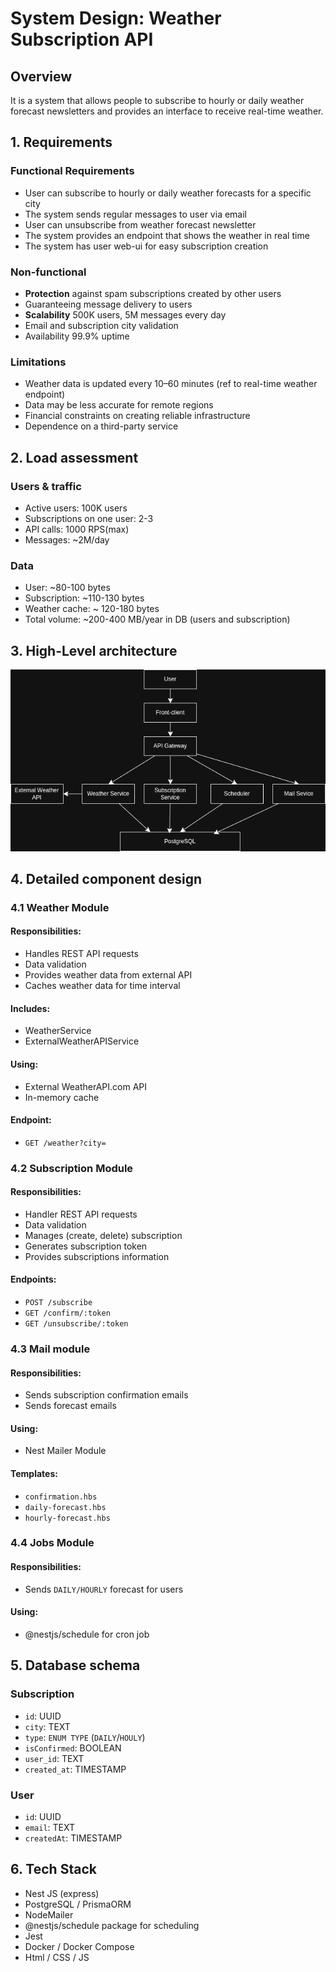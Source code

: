 # System Design: Weather Subscription API

## Overview
It is a system that allows people to subscribe to hourly or daily weather forecast newsletters and provides an interface to receive real-time weather.

## 1. Requirements
### Functional Requirements
- User can subscribe to hourly or daily weather forecasts for a specific city
- The system sends regular messages to user via email
- User can unsubscribe from weather forecast newsletter
- The system provides an endpoint that shows the weather in real time
- The system has user web-ui for easy subscription creation

### Non-functional
- **Protection** against spam subscriptions created by other users
- Guaranteeing message delivery to users
- **Scalability** 500K users, 5M messages every day 
- Email and subscription city validation
- Availability 99.9% uptime

### Limitations
- Weather data is updated every 10–60 minutes (ref to real-time weather endpoint)
- Data may be less accurate for remote regions
- Financial constraints on creating reliable infrastructure
- Dependence on a third-party service

## 2. Load assessment
### Users & traffic 
- Active users: 100K users
- Subscriptions on one user: 2-3
- API calls: 1000 RPS(max)
- Messages: ~2M/day

### Data
- User: ~80-100 bytes
- Subscription: ~110-130 bytes
- Weather cache: ~ 120-180 bytes
- Total volume: ~200-400 MB/year in DB (users and subscription)

## 3. High-Level architecture
![H-L-A](./assets/ssddrawio.png)

## 4. Detailed component design

### 4.1 Weather Module
#### Responsibilities:
- Handles REST API requests
- Data validation
- Provides weather data from external API
- Caches weather data for time interval

#### Includes:
- WeatherService
- ExternalWeatherAPIService

#### Using:
- External WeatherAPI.com API
- In-memory cache

#### Endpoint:
- `GET /weather?city=`

### 4.2 Subscription Module
#### Responsibilities:
- Handler REST API requests
- Data validation
- Manages (create, delete) subscription
- Generates subscription token
- Provides subscriptions information

#### Endpoints:
- `POST /subscribe`
- `GET /confirm/:token`
- `GET /unsubscribe/:token`

### 4.3 Mail module
#### Responsibilities:
- Sends subscription confirmation emails
- Sends forecast emails

#### Using:
- Nest Mailer Module

#### Templates:
- `confirmation.hbs`
- `daily-forecast.hbs`
- `hourly-forecast.hbs`

### 4.4 Jobs Module
#### Responsibilities:
- Sends `DAILY/HOURLY` forecast for users

#### Using:
- @nestjs/schedule for cron job

## 5. Database schema
### Subscription
- `id`: UUID
- `city`: TEXT
- `type`: `ENUM TYPE` (`DAILY`/`HOULY`)
- `isConfirmed`: BOOLEAN
- `user_id`: TEXT
- `created_at`: TIMESTAMP

### User
- `id`: UUID
- `email`: TEXT
- `createdAt`: TIMESTAMP

## 6. Tech Stack
- Nest JS (express)
- PostgreSQL / PrismaORM
- NodeMailer
- @nestjs/schedule package for scheduling
- Jest
- Docker / Docker Compose
- Html / CSS / JS